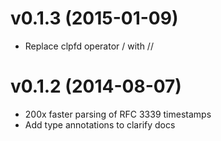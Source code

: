 # v0.1.3 (2015-01-09)

  * Replace clpfd operator / with //

# v0.1.2 (2014-08-07)

  * 200x faster parsing of RFC 3339 timestamps
  * Add type annotations to clarify docs
